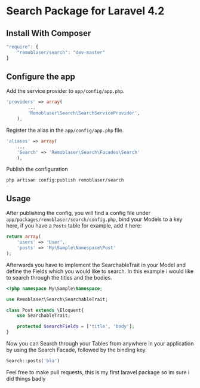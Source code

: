 # Search Package for Laravel 4.2

## Install With Composer

```js
"require": {
    "remoblaser/search": "dev-master"
}
```

## Configure the app
Add the service provider to `app/config/app.php`.

```php
'providers' => array(
		...
        'Remoblaser\Search\SearchServiceProvider',
	),
```

Register the alias in the `app/config/app.php` file.

```php
'aliases' => array(
    ...
    'Search' => 'Remoblaser\Search\Facades\Search'
	),
```

Publish the configuration
```
php artisan config:publish remoblaser/search
```

## Usage

After publishing the config, you will find a config file under `app/packages/remoblaser/search/config.php`, bind your Models to a key here, if you have a `Posts` table for example, add it here:

```php
return array(
    'users' => 'User',
    'posts' => 'My\Sample\Namespace\Post'
);
```

Afterwards you have to implement the SearchableTrait in your Model and define the Fields which you would like to search. In this example i would like to search through the titles and the bodies.

```php
<?php namespace My\Sample\Namespace;

use Remoblaser\Search\SearchableTrait;

class Post extends \Eloquent{
    use SearchableTrait;

    protected $searchFields = ['title', 'body'];
}
```

Now you can Search through your Tables from anywhere in your application by using the Search Facade, followed by the binding key.

```php
Search::posts('bla')
```


Feel free to make pull requests, this is my first laravel package so im sure i did things badly